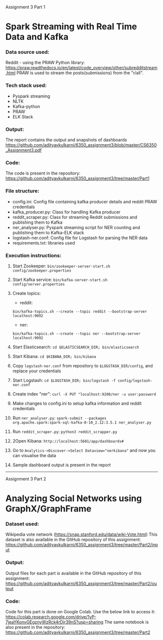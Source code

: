 Assignment 3 Part 1
# Spark Streaming with Real Time Data and Kafka

### Data source used:
Reddit - using the PRAW Python library: https://praw.readthedocs.io/en/latest/code_overview/other/subredditstream.html
PRAW is used to stream the posts(submissions) from the "r/all".

### Tech stack used:
- Pyspark streaming
- NLTK
- Kafka-python
- PRAW
- ELK Stack

### Output:
The report contains the output and snapshots of dashboards
https://github.com/adityavkulkarni/6350_assignment3/blob/master/CS6350_Assignment3.pdf

### Code:
The code is present in the repository:
https://github.com/adityavkulkarni/6350_assignment3/tree/master/Part1

### File structure:
- config.ini: Config file containing kafka producer details and reddit PRAW credentials
- kafka_producer.py: Class for handling Kafka producer
- reddit_scraper.py: Class for streaming Reddit submissions and publishing them to Kafka
- ner_analyser.py: Pyspark streaming script for NER counting and publishing them to Kafka-ELK stack
- logstash-ner.conf: Config file for Logstash for parsing the NER data
- requirements.txt: libraries used

### Execution instructions:
1. Start Zookeeper: ```bin/zookeeper-server-start.sh config/zookeeper.properties```
2. Start Kafka service: ```bin/kafka-server-start.sh config/server.properties```
3. Create topics:
   - reddit: 
   
   ```bin/kafka-topics.sh --create --topic reddit --bootstrap-server localhost:9092```
   - ner: 
   
   ```bin/kafka-topics.sh --create --topic ner --bootstrap-server localhost:9092```
4. Start Elasticsearch: ```cd $ELASTICSEARCH_DIR; bin/elasticsearch```
5. Start Kibana: ```cd $KIBANA_DIR; bin/kibana```
6. Copy ```logstash-ner.conf``` from repository to ```$LOGSTASH_DIR/config```, and replace your credentials
7. Start Logstash: ```cd $LOGSTASH_DIR; bin/logstash -f config/logstash-ner.conf```
8. Create index "ner": ```curl -X PUT "localhost:9200/ner -u user:password```
9. Make changes to config.ini to setup kafka information and reddit credentials
10. Run ```ner_analyser.py```: ```spark-submit --packages org.apache.spark:spark-sql-kafka-0-10_2.12:3.5.1 ner_analyser.py```
11. Run ```reddit_scraper.py```: ```python3 reddit_scrapper.py```
12. 2Open Kibana: ```http://localhost:5601/app/dashboards#```
13. Go to ```Analytics->Discover->Select Dataview="nerkibana"``` and now you can visualise the data
14. Sample dashboard output is present in the report

---------------------------------------------------

Assignment 3 Part 2 
# Analyzing Social Networks using GraphX/GraphFrame

### Dataset used:
Wikipedia vote network (https://snap.stanford.edu/data/wiki-Vote.html)
This dataset is also available in the GitHub repository of this assignment: 
https://github.com/adityavkulkarni/6350_assignment3/tree/master/Part2/input

### Output:
Output files for each part is available in the GitHub repository of this assignment:
https://github.com/adityavkulkarni/6350_assignment3/tree/master/Part2/output

### Code:
Code for this part is done on Google Colab. Use the below link to access it:
https://colab.research.google.com/drive/1yP-7jeaYKonvGEgznyWzRck4rDjr39nS?usp=sharing
The same notebook is also present in the repository:
https://github.com/adityavkulkarni/6350_assignment3/tree/master/Part2